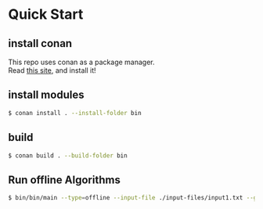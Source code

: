 # Quick Start
## install conan
This repo uses conan as a package manager.  
Read [this site](https://docs.conan.io/en/latest/installation.html), and install it!

## install modules
```sh
$ conan install . --install-folder bin
```

## build
```sh
$ conan build . --build-folder bin 
```

## Run offline Algorithms
```sh
$ bin/bin/main --type=offline --input-file ./input-files/input1.txt --graph-file ./graph-config/three-dfa/config1.spec 
```